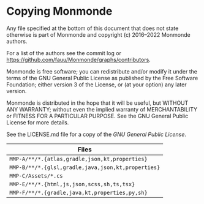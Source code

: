 # Copying Monmonde

Any file specified at the bottom of this document that does not state otherwise
is part of Monmonde and copyright (c) 2016–2022 Monmonde authors.

For a list of the authors see the commit log or
https://github.com/fauu/Monmonde/graphs/contributors.

Monmonde is free software; you can redistribute and/or modify it under the terms
of the GNU General Public License as published by the Free Software
Foundation; either version 3 of the License, or (at your option) any later
version.

Monmonde is distributed in the hope that it will be useful, but WITHOUT ANY
WARRANTY; without even the implied warranty of MERCHANTABILITY or FITNESS FOR
A PARTICULAR PURPOSE. See the GNU General Public License for more
details.

See the LICENSE.md file for a copy of the *GNU General Public License*.

Files |
----- |
`MMP-A/**/*.{atlas,gradle,json,kt,properties}` |
`MMP-B/**/*.{glsl,gradle,java,json,kt,properties}` |
`MMP-C/Assets/*.cs` |
`MMP-E/**/*.{html,js,json,scss,sh,ts,tsx}` |
`MMP-F/**/*.{gradle,java,kt,properties,py,sh}` |
